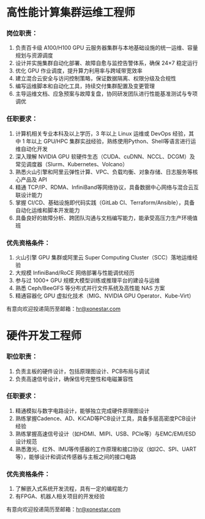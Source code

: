 # 高性能计算集群运维工程师
### 岗位职责：
1. 负责百卡级 A100/H100 GPU 云服务器集群与本地基础设施的统一运维、容量规划与资源调度
2. 设计并实施集群自动化部署、故障自愈与监控告警体系，确保 24×7 稳定运行
3. 优化 GPU 作业调度，提升算力利用率与跨域带宽效率
4. 建立混合云安全与访问控制策略，保证数据隔离、权限分级及合规性
5. 编写运维脚本和自动化工具，持续交付集群配置及变更管理
6. 主导运维文档、应急预案与故障复盘，协同研发团队进行性能基准测试与专项调优
### 任职要求：
1. 计算机相关专业本科及以上学历，3 年以上 Linux 运维或 DevOps 经验，其中 1 年以上 GPU/HPC 集群实战经验，熟练使用Python、Shell等语言进行运维自动化开发
2. 深入理解 NVIDIA GPU 软硬件生态（CUDA、cuDNN、NCCL、DCGM）及常见调度器（Slurm、Kubernetes、Volcano）
3. 熟悉火山引擎和阿里云弹性计算、VPC、负载均衡、对象存储、日志服务等核心产品及 API
4. 精通 TCP/IP、RDMA、InfiniBand等网络协议，具备数据中心网络与混合云互联设计能力
5. 掌握 CI/CD、基础设施即代码实践（GitLab CI、Terraform/Ansible），具备自动化运维和脚本开发能力
6. 具备良好的故障分析、跨团队沟通与文档编写能力，能承受高压力生产环境值班
### 优先资格条件：
1. 火山引擎 GPU 集群或阿里云 Super Computing Cluster（SCC）落地运维经验
2. 大规模 InfiniBand/RoCE 网络部署与性能调优经历
3. 参与过 1000+ GPU 规模大模型训练或推理平台的建设与运维
4. 熟悉 Ceph/BeeGFS 等分布式并行文件系统及高性能 NAS 方案
5. 精通容器化 GPU 虚拟化技术（MIG、NVIDIA GPU Operator、Kube-Virt）

有意向欢迎投递简历至邮箱：hr@xonestar.com

# 硬件开发工程师
### 职位职责：
1. 负责主板的硬件设计，包括原理图设计、PCB布局与调试
2. 负责高速信号设计，确保信号完整性和电磁兼容性
### 任职要求：
1. 精通模拟与数字电路设计，能够独立完成硬件原理图设计
2. 熟练掌握Cadence、AD、KiCAD等PCB设计工具，具备多层高密度PCB设计经验
3. 熟练掌握高速信号设计（如HDMI、MIPI、USB、PCIe等）与EMC/EMI/ESD设计规范
4. 熟悉激光、红外、IMU等传感器的工作原理和接口协议（如I2C、SPI、UART等），能够设计和调试传感器与主板之间的接口电路
### 优先资格条件：
1. 了解嵌入式系统开发流程，具有一定的编程能力
2. 有FPGA、机器人相关项目的开发经验

有意向欢迎投递简历至邮箱：hr@xonestar.com
